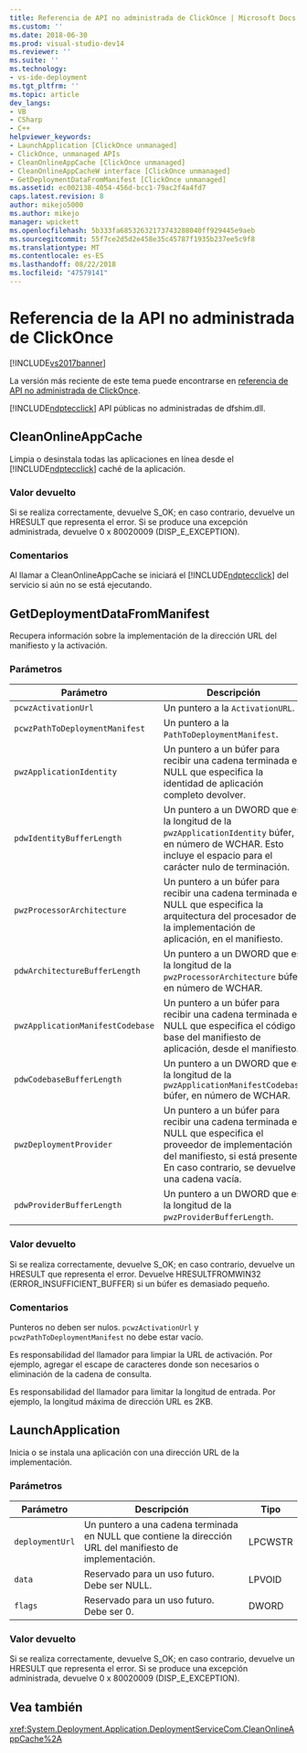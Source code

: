 ```yaml
---
title: Referencia de API no administrada de ClickOnce | Microsoft Docs
ms.custom: ''
ms.date: 2018-06-30
ms.prod: visual-studio-dev14
ms.reviewer: ''
ms.suite: ''
ms.technology:
- vs-ide-deployment
ms.tgt_pltfrm: ''
ms.topic: article
dev_langs:
- VB
- CSharp
- C++
helpviewer_keywords:
- LaunchApplication [ClickOnce unmanaged]
- ClickOnce, unmanaged APIs
- CleanOnlineAppCache [ClickOnce unmanaged]
- CleanOnlineAppCacheW interface [ClickOnce unmanaged]
- GetDeploymentDataFromManifest [ClickOnce unmanaged]
ms.assetid: ec002138-4054-456d-bcc1-79ac2f4a4fd7
caps.latest.revision: 8
author: mikejo5000
ms.author: mikejo
manager: wpickett
ms.openlocfilehash: 5b333fa68532632173743288040ff929445e9aeb
ms.sourcegitcommit: 55f7ce2d5d2e458e35c45787f1935b237ee5c9f8
ms.translationtype: MT
ms.contentlocale: es-ES
ms.lasthandoff: 08/22/2018
ms.locfileid: "47579141"
---
```

# <a name="clickonce-unmanaged-api-reference"></a>Referencia de la API no administrada de ClickOnce
[!INCLUDE[vs2017banner](../includes/vs2017banner.md)]

La versión más reciente de este tema puede encontrarse en [referencia de API no administrada de ClickOnce](https://docs.microsoft.com/visualstudio/deployment/clickonce-unmanaged-api-reference).  
  
[!INCLUDE[ndptecclick](../includes/ndptecclick-md.md)] API públicas no administradas de dfshim.dll.  
  
## <a name="cleanonlineappcache"></a>CleanOnlineAppCache  
 Limpia o desinstala todas las aplicaciones en línea desde el [!INCLUDE[ndptecclick](../includes/ndptecclick-md.md)] caché de la aplicación.  
  
### <a name="return-value"></a>Valor devuelto  
 Si se realiza correctamente, devuelve S_OK; en caso contrario, devuelve un HRESULT que representa el error. Si se produce una excepción administrada, devuelve 0 x 80020009 (DISP_E_EXCEPTION).  
  
### <a name="remarks"></a>Comentarios  
 Al llamar a CleanOnlineAppCache se iniciará el [!INCLUDE[ndptecclick](../includes/ndptecclick-md.md)] del servicio si aún no se está ejecutando.  
  
## <a name="getdeploymentdatafrommanifest"></a>GetDeploymentDataFromManifest  
 Recupera información sobre la implementación de la dirección URL del manifiesto y la activación.  
  
### <a name="parameters"></a>Parámetros  
  
|Parámetro|Descripción|Tipo|  
|---------------|-----------------|----------|  
|`pcwzActivationUrl`|Un puntero a la `ActivationURL`.|LPCWSTR|  
|`pcwzPathToDeploymentManifest`|Un puntero a la `PathToDeploymentManifest`.|LPCWSTR|  
|`pwzApplicationIdentity`|Un puntero a un búfer para recibir una cadena terminada en NULL que especifica la identidad de aplicación completo devolver.|LPWSTR|  
|`pdwIdentityBufferLength`|Un puntero a un DWORD que es la longitud de la `pwzApplicationIdentity` búfer, en número de WCHAR. Esto incluye el espacio para el carácter nulo de terminación.|LPDWORD|  
|`pwzProcessorArchitecture`|Un puntero a un búfer para recibir una cadena terminada en NULL que especifica la arquitectura del procesador de la implementación de aplicación, en el manifiesto.|LPWSTR|  
|`pdwArchitectureBufferLength`|Un puntero a un DWORD que es la longitud de la `pwzProcessorArchitecture` búfer, en número de WCHAR.|LPDWORD|  
|`pwzApplicationManifestCodebase`|Un puntero a un búfer para recibir una cadena terminada en NULL que especifica el código base del manifiesto de aplicación, desde el manifiesto.|LPWSTR|  
|`pdwCodebaseBufferLength`|Un puntero a un DWORD que es la longitud de la `pwzApplicationManifestCodebase` búfer, en número de WCHAR.|LPDWORD|  
|`pwzDeploymentProvider`|Un puntero a un búfer para recibir una cadena terminada en NULL que especifica el proveedor de implementación del manifiesto, si está presente. En caso contrario, se devuelve una cadena vacía.|LPWSTR|  
|`pdwProviderBufferLength`|Un puntero a un DWORD que es la longitud de la `pwzProviderBufferLength`.|LPDWORD|  
  
### <a name="return-value"></a>Valor devuelto  
 Si se realiza correctamente, devuelve S_OK; en caso contrario, devuelve un HRESULT que representa el error. Devuelve HRESULTFROMWIN32 (ERROR_INSUFFICIENT_BUFFER) si un búfer es demasiado pequeño.  
  
### <a name="remarks"></a>Comentarios  
 Punteros no deben ser nulos. `pcwzActivationUrl` y `pcwzPathToDeploymentManifest` no debe estar vacío.  
  
 Es responsabilidad del llamador para limpiar la URL de activación. Por ejemplo, agregar el escape de caracteres donde son necesarios o eliminación de la cadena de consulta.  
  
 Es responsabilidad del llamador para limitar la longitud de entrada. Por ejemplo, la longitud máxima de dirección URL es 2KB.  
  
## <a name="launchapplication"></a>LaunchApplication  
 Inicia o se instala una aplicación con una dirección URL de la implementación.  
  
### <a name="parameters"></a>Parámetros  
  
|Parámetro|Descripción|Tipo|  
|---------------|-----------------|----------|  
|`deploymentUrl`|Un puntero a una cadena terminada en NULL que contiene la dirección URL del manifiesto de implementación.|LPCWSTR|  
|`data`|Reservado para un uso futuro. Debe ser NULL.|LPVOID|  
|`flags`|Reservado para un uso futuro. Debe ser 0.|DWORD|  
  
### <a name="return-value"></a>Valor devuelto  
 Si se realiza correctamente, devuelve S_OK; en caso contrario, devuelve un HRESULT que representa el error. Si se produce una excepción administrada, devuelve 0 x 80020009 (DISP_E_EXCEPTION).  
  
## <a name="see-also"></a>Vea también  
 <xref:System.Deployment.Application.DeploymentServiceCom.CleanOnlineAppCache%2A>



